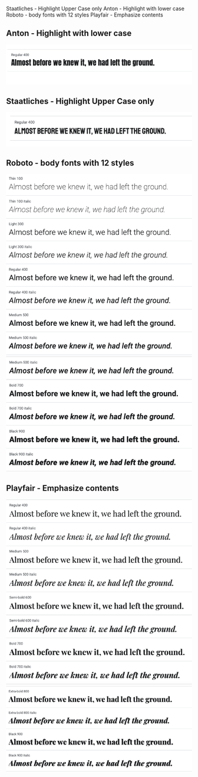 Staatliches - Highlight Upper Case only
Anton - Highlight with lower case
Roboto - body fonts with 12 styles
Playfair - Emphasize contents

## Anton - Highlight with lower case

<img src="Images/Anton.png" alt="Anont" />

## Staatliches - Highlight Upper Case only

<img src="Images/Staatliches.png" alt="Staatliches" />

## Roboto - body fonts with 12 styles

<img src="Images/Roboto 1.png" alt="roboto" />
<img src="Images/Roboto 2.png" alt="roboto2" />

## Playfair - Emphasize contents

<img src="Images/Playfair Display.png" alt="playfair display" />
<img src="Images/Playfair Display 2.png" alt="playfair display2" />
